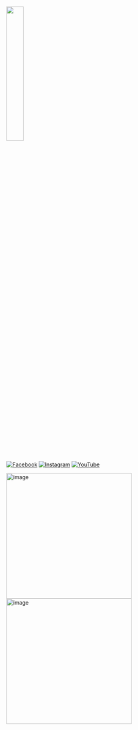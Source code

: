 
# [<img src="https://github.com/DreamforaDev/.github/assets/37360089/93cfdf57-fea9-4424-8897-44740d8467b8" width="30%"/>](https://dreamfora.com/)


[![Facebook](https://img.shields.io/badge/Facebook-%231877F2.svg?style=for-the-badge&logo=Facebook&logoColor=white)](https://www.facebook.com/dreamfora) [![Instagram](https://img.shields.io/badge/Instagram-%23E4405F.svg?style=for-the-badge&logo=Instagram&logoColor=white)](https://www.instagram.com/thedreamfora/) [![YouTube](https://img.shields.io/badge/YouTube-%23FF0000.svg?style=for-the-badge&logo=YouTube&logoColor=white)](https://www.youtube.com/@dreamfora)


<a href="https://play.google.com/store/apps/details?id=com.dreamfora.dreamfora" target="_blank">
<img width="328" alt="image" src="https://user-images.githubusercontent.com/37360089/201863295-6efb29a6-3c97-451b-b8e0-8d23544d38ee.png">
</a>

<a href="https://apps.apple.com/app/id1561306096" target="_blank">
<img width="328" alt="image" src="https://user-images.githubusercontent.com/37360089/201863345-6666a78a-79f2-4200-a7d5-5c2fccfd67ff.png">
</a>

